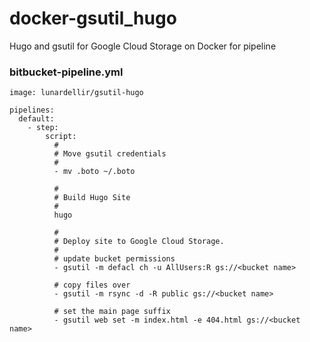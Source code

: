 # docker-gsutil_hugo
Hugo and gsutil for Google Cloud Storage on Docker for pipeline

### bitbucket-pipeline.yml
```
image: lunardellir/gsutil-hugo

pipelines:
  default:
    - step:
        script:
          #
          # Move gsutil credentials
          #
          - mv .boto ~/.boto

          #
          # Build Hugo Site
          #
          hugo

          #
          # Deploy site to Google Cloud Storage.
          #
          # update bucket permissions
          - gsutil -m defacl ch -u AllUsers:R gs://<bucket name>

          # copy files over
          - gsutil -m rsync -d -R public gs://<bucket name>

          # set the main page suffix
          - gsutil web set -m index.html -e 404.html gs://<bucket name>
```
